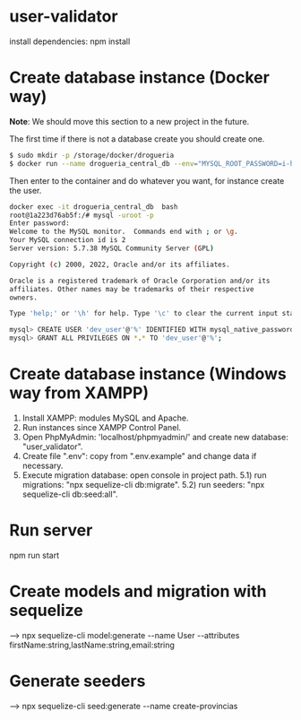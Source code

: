 # user-validator
install dependencies: npm install

# Create database instance (Docker way)

**Note**: We should move this section to a new project in the future.


The first time if there is not a database create you should create one. 

```bash
$ sudo mkdir -p /storage/docker/drogueria
$ docker run --name drogueria_central_db --env="MYSQL_ROOT_PASSWORD=i-hate-window$" -p 3306:3306 -v /storage/docker/drogueria/:/var/lib/mysql -d mysql:5.7.38-debian
```

Then enter to the container and do whatever you want, for instance create the user.

```bash
docker exec -it drogueria_central_db  bash
root@1a223d76ab5f:/# mysql -uroot -p
Enter password: 
Welcome to the MySQL monitor.  Commands end with ; or \g.
Your MySQL connection id is 2
Server version: 5.7.38 MySQL Community Server (GPL)

Copyright (c) 2000, 2022, Oracle and/or its affiliates.

Oracle is a registered trademark of Oracle Corporation and/or its
affiliates. Other names may be trademarks of their respective
owners.

Type 'help;' or '\h' for help. Type '\c' to clear the current input statement.

mysql> CREATE USER 'dev_user'@'%' IDENTIFIED WITH mysql_native_password BY 'i-hate-window$';
mysql> GRANT ALL PRIVILEGES ON *.* TO 'dev_user'@'%';
```

# Create database instance (Windows way from XAMPP)

1) Install XAMPP: modules MySQL and Apache.
2) Run instances since XAMPP Control Panel.
3) Open PhpMyAdmin: 'localhost/phpmyadmin/' and create new database: "user_validator".
4) Create file ".env": copy from ".env.example" and change data if necessary.
5) Execute migration database: open console in project path.
    5.1) run migrations: "npx sequelize-cli db:migrate".
    5.2) run seeders: "npx sequelize-cli db:seed:all".

# Run server
npm run start

# Create models and migration with sequelize
--> npx sequelize-cli model:generate --name User --attributes firstName:string,lastName:string,email:string

# Generate seeders
--> npx sequelize-cli seed:generate --name create-provincias
